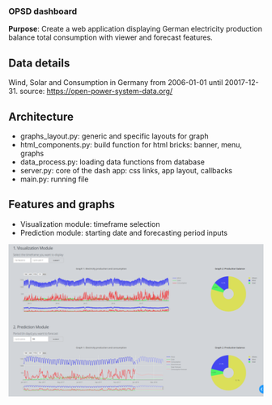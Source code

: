 ### OPSD dashboard
**Purpose**: Create a web application displaying German electricity production balance total consumption with viewer and forecast features.

## Data details
Wind, Solar and Consumption in Germany from 2006-01-01 until 20017-12-31.
source: https://open-power-system-data.org/

## Architecture
* graphs_layout.py: generic and specific layouts for graph
* html_components.py: build function for html bricks: banner, menu, graphs
* data_process.py: loading data functions from database
* server.py: core of the dash app: css links, app layout, callbacks
* main.py: running file


## Features and graphs
* Visualization module: timeframe selection
* Prediction module: starting date and forecasting period inputs

![logo](images/OPSD_dash.png)
